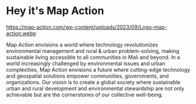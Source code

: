 # Hey it's Map Action
https://map-action.com/wp-content/uploads/2023/09/Logo-map-action.webp

Map Action envisions a world where technology revolutionizes environmental management and rural & urban problem-solving, making sustainable living accessible to all communities in Mali and beyond.
In a world increasingly challenged by environmental issues and urban complexities, Map Action envisions a future where cutting-edge technology and geospatial solutions empower communities, governments, and organizations. Our vision is to create a global society where sustainable urban and rural development and environmental stewardship are not only achievable but are the cornerstones of our collective well-being.
